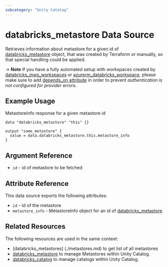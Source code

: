 ```yaml
---
subcategory: "Unity Catalog"
---
```

# databricks_metastore Data Source

Retrieves information about metastore for a given id of [databricks_metastore](../resources/metastore.md) object, that was created by Terraform or manually, so that special handling could be applied.

-> **Note** If you have a fully automated setup with workspaces created by [databricks_mws_workspaces](../resources/mws_workspaces.md) or [azurerm_databricks_workspace](https://registry.terraform.io/providers/hashicorp/azurerm/latest/docs/resources/databricks_workspace), please make sure to add [depends_on attribute](../index.md#data-resources-and-authentication-is-not-configured-errors) in order to prevent _authentication is not configured for provider_ errors.

## Example Usage

MetastoreInfo response for a given metastore id

```hcl
data "databricks_metastore" "this" {}

output "some_metastore" {
  value = data.databricks_metastore.this.metastore_info
}
```

## Argument Reference
* `id` - id of metastore to be fetched

## Attribute Reference

This data source exports the following attributes:
* `id` - id of the metastore
* `metastore_info` - MetastoreInfo object for an id of [databricks_metastore](../resources/metastore.md)

## Related Resources

The following resources are used in the same context:
* [databricks_metastores] (./metastores.md) to get list of all metastores
* [databricks_metastore](../resources/metastore.md) to manage Metastores within Unity Catalog.
* [databricks_catalog](../resources/catalog.md) to manage catalogs within Unity Catalog.